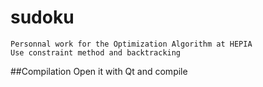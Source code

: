 # sudoku
    Personnal work for the Optimization Algorithm at HEPIA
    Use constraint method and backtracking
##Compilation
    Open it with Qt and compile
